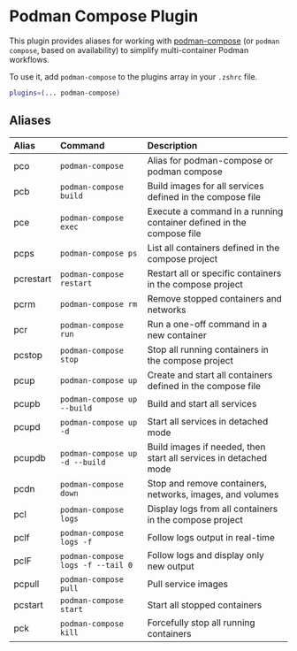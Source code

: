 # Podman Compose Plugin

This plugin provides aliases for working with [podman-compose](https://docs.podman.io/en/latest/markdown/podman-compose.1.html) (or `podman compose`, based on availability) to simplify multi-container Podman workflows.

To use it, add `podman-compose` to the plugins array in your `.zshrc` file.

```zsh
plugins=(... podman-compose)
```

## Aliases

| Alias     | Command                                       | Description                                                                              |
| :------   | :-------------------------------------------- | :--------------------------------------------------------------------------------------- |
| pco       | `podman-compose`                              | Alias for podman-compose or podman compose                                               |
| pcb       | `podman-compose build`                        | Build images for all services defined in the compose file                                |
| pce       | `podman-compose exec`                         | Execute a command in a running container defined in the compose file                     |
| pcps      | `podman-compose ps`                           | List all containers defined in the compose project                                       |
| pcrestart | `podman-compose restart`                      | Restart all or specific containers in the compose project                                |
| pcrm      | `podman-compose rm`                           | Remove stopped containers and networks                                                   |
| pcr       | `podman-compose run`                          | Run a one-off command in a new container                                                 |
| pcstop    | `podman-compose stop`                         | Stop all running containers in the compose project                                       |
| pcup      | `podman-compose up`                           | Create and start all containers defined in the compose file                              |
| pcupb     | `podman-compose up --build`                   | Build and start all services                                                             |
| pcupd     | `podman-compose up -d`                        | Start all services in detached mode                                                      |
| pcupdb    | `podman-compose up -d --build`                | Build images if needed, then start all services in detached mode                         |
| pcdn      | `podman-compose down`                         | Stop and remove containers, networks, images, and volumes                                |
| pcl       | `podman-compose logs`                         | Display logs from all containers in the compose project                                  |
| pclf      | `podman-compose logs -f`                      | Follow logs output in real-time                                                          |
| pclF      | `podman-compose logs -f --tail 0`             | Follow logs and display only new output                                                  |
| pcpull    | `podman-compose pull`                         | Pull service images                                                                      |
| pcstart   | `podman-compose start`                        | Start all stopped containers                                                             |
| pck       | `podman-compose kill`                         | Forcefully stop all running containers                                                   |


